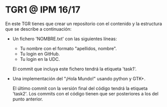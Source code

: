 # TGR1 @ IPM 16/17

En este TGR tienes que crear un repositorio con el contenido y la estructura que se describe a continuación:

* Un fichero 'NOMBRE.txt' con las siguientes líneas:
  - Tu nombre con el formato "apellidos, nombre".
  - Tu login en GitHub.
  - Tu login en la UDC.
 
  El commit que incluya este fichero tendrá la etiqueta 'task1'.

* Una implementación del "¡Hola Mundo!" usando python y GTK+.

  El último commit con la versión final del código tendrá la etiqueta 'task2'.
  Los commits con el código tienen que ser posteriores a los del punto anterior.
